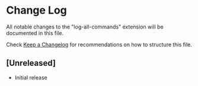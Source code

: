 # Change Log

All notable changes to the "log-all-commands" extension will be documented in this file.

Check [Keep a Changelog](http://keepachangelog.com/) for recommendations on how to structure this file.

## [Unreleased]

- Initial release